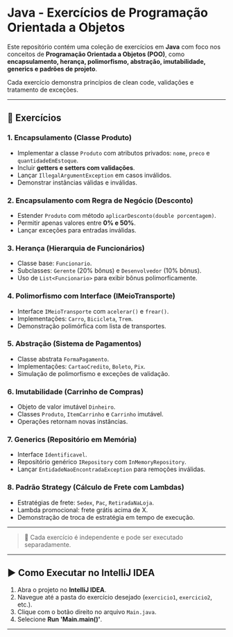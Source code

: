 # Java - Exercícios de Programação Orientada a Objetos  

Este repositório contém uma coleção de exercícios em **Java** com foco nos conceitos de **Programação Orientada a Objetos (POO)**, como **encapsulamento, herança, polimorfismo, abstração, imutabilidade, generics e padrões de projeto**.  

Cada exercício demonstra princípios de clean code, validações e tratamento de exceções.  

---

## 📌 Exercícios

### 1. Encapsulamento (Classe Produto)  
- Implementar a classe `Produto` com atributos privados: `nome`, `preco` e `quantidadeEmEstoque`.  
- Incluir **getters e setters com validações**.  
- Lançar `IllegalArgumentException` em casos inválidos.  
- Demonstrar instâncias válidas e inválidas.  

### 2. Encapsulamento com Regra de Negócio (Desconto)  
- Estender `Produto` com método `aplicarDesconto(double porcentagem)`.  
- Permitir apenas valores entre **0% e 50%**.  
- Lançar exceções para entradas inválidas.  

### 3. Herança (Hierarquia de Funcionários)  
- Classe base: `Funcionario`.  
- Subclasses: `Gerente` (20% bônus) e `Desenvolvedor` (10% bônus).  
- Uso de `List<Funcionario>` para exibir bônus polimorficamente.  

### 4. Polimorfismo com Interface (IMeioTransporte)  
- Interface `IMeioTransporte` com `acelerar()` e `frear()`.  
- Implementações: `Carro`, `Bicicleta`, `Trem`.  
- Demonstração polimórfica com lista de transportes.  

### 5. Abstração (Sistema de Pagamentos)  
- Classe abstrata `FormaPagamento`.  
- Implementações: `CartaoCredito`, `Boleto`, `Pix`.  
- Simulação de polimorfismo e exceções de validação.  

### 6. Imutabilidade (Carrinho de Compras)  
- Objeto de valor imutável `Dinheiro`.  
- Classes `Produto`, `ItemCarrinho` e `Carrinho` imutável.  
- Operações retornam novas instâncias.  

### 7. Generics (Repositório em Memória)  
- Interface `Identificavel`.  
- Repositório genérico `IRepository` com `InMemoryRepository`.  
- Lançar `EntidadeNaoEncontradaException` para remoções inválidas.  

### 8. Padrão Strategy (Cálculo de Frete com Lambdas)  
- Estratégias de frete: `Sedex`, `Pac`, `RetiradaNaLoja`.  
- Lambda promocional: frete grátis acima de X.  
- Demonstração de troca de estratégia em tempo de execução.  

---

> 📌 Cada exercício é independente e pode ser executado separadamente.  

---

## ▶️ Como Executar no IntelliJ IDEA  

1. Abra o projeto no **IntelliJ IDEA**.  
2. Navegue até a pasta do exercício desejado (`exercicio1`, `exercicio2`, etc.).  
3. Clique com o botão direito no arquivo `Main.java`.  
4. Selecione **Run 'Main.main()'**.  

---
